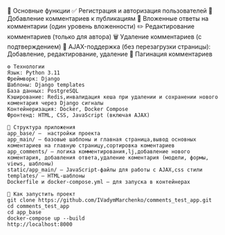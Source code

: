 🔧 Основные функции
    ✅ Регистрация и авторизация пользователей
    📝 Добавление комментариев к публикациям
    💬 Вложенные ответы на комментарии (один уровень вложенности)
    ✏️ Редактирование комментариев (только для автора)
    🗑️ Удаление комментариев (с подтверждением)
    🔄 AJAX-поддержка (без перезагрузки страницы):
        Добавление, редактирование, удаление
    📄 Пагинация комментариев
    
    ⚙️ Технологии
    Язык: Python 3.11
    Фреймворк: Django
    Шаблоны: Django templates
    База данных: PostgreSQL
    Кэширование: Redis,инвалидация кеша при удалении и сохранении нового коментария через Django сигналы
    Контейнеризация: Docker, Docker Compose
    Фронтенд: HTML, CSS, JavaScript (включая AJAX)

    📁 Структура приложения
    app_base/ —  настройки проекта
    app_main/ — базовые шаблоны и главная страница,вывод основных коментариев на главную страницу,сортировка коментариев
    app_comments/ — логика комментирования,lj,добавление нового коментария, добавления ответа,удаление коментария (модели, формы, views, шаблоны)
    static/app_main/ — JavaScript-файлы для работы с AJAX,css стили
    templates/ — HTML-шаблоны
    Dockerfile и docker-compose.yml — для запуска в контейнерах

    🚀 Как запустить проект
    git clone https://github.com/IVadymMarchenko/comments_test_app.git
    cd comments_test_app
    cd app_base
    docker-compose up --build
    http://localhost:8000


    
